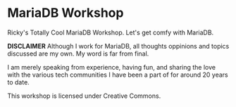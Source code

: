 # MariaDB Workshop
Ricky's Totally Cool MariaDB Workshop. Let's get comfy with MariaDB.

**DISCLAIMER**
Although I work for MariaDB, all thoughts oppinions and topics discussed are my own.
My word is far from final.

I am merely speaking from experience, having fun, and sharing the love with the various tech communities I have been a part of for around 20 years to date.

This workshop is licensed under Creative Commons.
